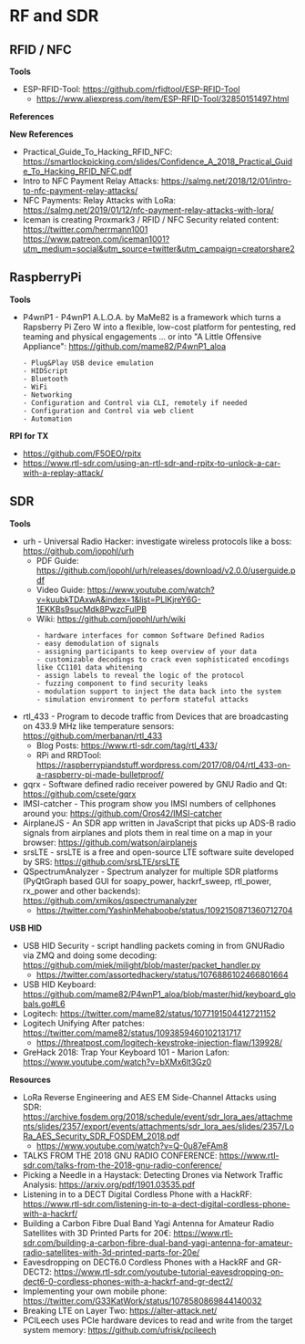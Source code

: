 # RF and SDR 

## RFID / NFC

**Tools**

- ESP-RFID-Tool: <https://github.com/rfidtool/ESP-RFID-Tool>
  - <https://www.aliexpress.com/item/ESP-RFID-Tool/32850151497.html>
  
**References**

**New References**

- Practical_Guide_To_Hacking_RFID_NFC: <https://smartlockpicking.com/slides/Confidence_A_2018_Practical_Guide_To_Hacking_RFID_NFC.pdf>
- Intro to NFC Payment Relay Attacks: <https://salmg.net/2018/12/01/intro-to-nfc-payment-relay-attacks/>
- NFC Payments: Relay Attacks with LoRa: <https://salmg.net/2019/01/12/nfc-payment-relay-attacks-with-lora/>
- Iceman is creating Proxmark3 / RFID / NFC Security related content: <https://twitter.com/herrmann1001> <https://www.patreon.com/iceman1001?utm_medium=social&utm_source=twitter&utm_campaign=creatorshare2>

## RaspberryPi

**Tools**

- P4wnP1 - P4wnP1 A.L.O.A. by MaMe82 is a framework which turns a Rapsberry Pi Zero W into a flexible, low-cost platform for pentesting, red teaming and physical engagements ... or into "A Little Offensive Appliance": <https://github.com/mame82/P4wnP1_aloa>
    ```
    - Plug&Play USB device emulation
    - HIDScript
    - Bluetooth
    - WiFi
    - Networking
    - Configuration and Control via CLI, remotely if needed
    - Configuration and Control via web client
    - Automation
    ```

**RPI for TX**

- <https://github.com/F5OEO/rpitx>
- <https://www.rtl-sdr.com/using-an-rtl-sdr-and-rpitx-to-unlock-a-car-with-a-replay-attack/>

## SDR

**Tools**

- urh - Universal Radio Hacker: investigate wireless protocols like a boss: <https://github.com/jopohl/urh>
  - PDF Guide: <https://github.com/jopohl/urh/releases/download/v2.0.0/userguide.pdf>
  - Video Guide: <https://www.youtube.com/watch?v=kuubkTDAxwA&index=1&list=PLlKjreY6G-1EKKBs9sucMdk8PwzcFuIPB>
  - Wiki: <https://github.com/jopohl/urh/wiki>
    ```
    - hardware interfaces for common Software Defined Radios
    - easy demodulation of signals
    - assigning participants to keep overview of your data
    - customizable decodings to crack even sophisticated encodings like CC1101 data whitening
    - assign labels to reveal the logic of the protocol
    - fuzzing component to find security leaks
    - modulation support to inject the data back into the system
    - simulation environment to perform stateful attacks
    ```
- rtl_433 - Program to decode traffic from Devices that are broadcasting on 433.9 MHz like temperature sensors: <https://github.com/merbanan/rtl_433>
  - Blog Posts: <https://www.rtl-sdr.com/tag/rtl_433/>
  - RPi and RRDTool: <https://raspberrypiandstuff.wordpress.com/2017/08/04/rtl_433-on-a-raspberry-pi-made-bulletproof/>
- gqrx - Software defined radio receiver powered by GNU Radio and Qt: <https://github.com/csete/gqrx>
- IMSI-catcher - This program show you IMSI numbers of cellphones around you: <https://github.com/Oros42/IMSI-catcher>
- AirplaneJS - An SDR app written in JavaScript that picks up ADS-B radio signals from airplanes and plots them in real time on a map in your browser: <https://github.com/watson/airplanejs>
- srsLTE - srsLTE is a free and open-source LTE software suite developed by SRS: <https://github.com/srsLTE/srsLTE>
- QSpectrumAnalyzer - Spectrum analyzer for multiple SDR platforms (PyQtGraph based GUI for soapy_power, hackrf_sweep, rtl_power, rx_power and other backends): <https://github.com/xmikos/qspectrumanalyzer>
  - <https://twitter.com/YashinMehaboobe/status/1092150871360712704>

**USB HID**

- USB HID Security - script handling packets coming in from GNURadio via ZMQ and doing some decoding: <https://github.com/miek/milight/blob/master/packet_handler.py>
  - <https://twitter.com/assortedhackery/status/1076886102466801664>
- USB HID Keyboard: <https://github.com/mame82/P4wnP1_aloa/blob/master/hid/keyboard_globals.go#L6>
- Logitech: <https://twitter.com/mame82/status/1077191504412721152>
- Logitech Unifying After patches: <https://twitter.com/mame82/status/1093859460102131717>
  - <https://threatpost.com/logitech-keystroke-injection-flaw/139928/>
- GreHack 2018: Trap Your Keyboard 101 - Marion Lafon: <https://www.youtube.com/watch?v=bXMx6lt3Gz0>

**Resources**

- LoRa Reverse Engineering and AES EM Side-Channel Attacks using SDR: <https://archive.fosdem.org/2018/schedule/event/sdr_lora_aes/attachments/slides/2357/export/events/attachments/sdr_lora_aes/slides/2357/LoRa_AES_Security_SDR_FOSDEM_2018.pdf>
  - <https://www.youtube.com/watch?v=Q-0u87eFAm8>
- TALKS FROM THE 2018 GNU RADIO CONFERENCE: <https://www.rtl-sdr.com/talks-from-the-2018-gnu-radio-conference/>
- Picking a Needle in a Haystack: Detecting Drones via Network Traffic Analysis: <https://arxiv.org/pdf/1901.03535.pdf>
- Listening in to a DECT Digital Cordless Phone with a HackRF: <https://www.rtl-sdr.com/listening-in-to-a-dect-digital-cordless-phone-with-a-hackrf/>
- Building a Carbon Fibre Dual Band Yagi Antenna for Amateur Radio Satellites with 3D Printed Parts for 20€: <https://www.rtl-sdr.com/building-a-carbon-fibre-dual-band-yagi-antenna-for-amateur-radio-satellites-with-3d-printed-parts-for-20e/>
- Eavesdropping on DECT6.0 Cordless Phones with a HackRF and GR-DECT2: <https://www.rtl-sdr.com/youtube-tutorial-eavesdropping-on-dect6-0-cordless-phones-with-a-hackrf-and-gr-dect2/>
- Implementing your own mobile phone: <https://twitter.com/G33KatWork/status/1078580869844140032>
- Breaking LTE on Layer Two: <https://alter-attack.net/>
- PCILeech uses PCIe hardware devices to read and write from the target system memory: <https://github.com/ufrisk/pcileech>
